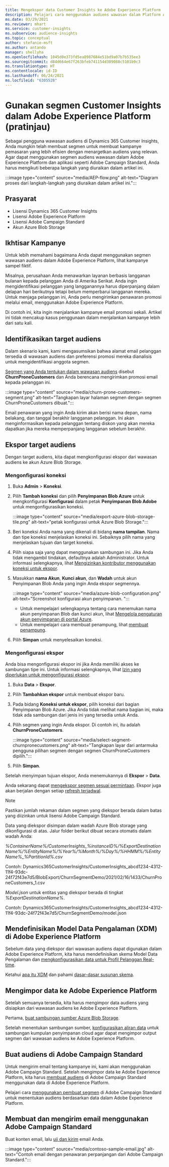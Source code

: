 ```yaml
---
title: Mengekspor data Customer Insights ke Adobe Experience Platform
description: Pelajari cara menggunakan audiens wawasan dalam Platform Adobe Experience.
ms.date: 03/29/2021
ms.reviewer: mhart
ms.service: customer-insights
ms.subservice: audience-insights
ms.topic: conceptual
author: stefanie-msft
ms.author: antando
manager: shellyha
ms.openlocfilehash: 1045d0e373fd5ea8987684e51bd9a07b7b535ee3
ms.sourcegitcommit: d84d664e67f263bfeb741154d309088c5101b9c3
ms.translationtype: HT
ms.contentlocale: id-ID
ms.lasthandoff: 06/24/2021
ms.locfileid: "6305528"
---
```

# <a name="use-customer-insights-segments-in-adobe-experience-platform-preview"></a>Gunakan segmen Customer Insights dalam Adobe Experience Platform (pratinjau)

Sebagai pengguna wawasan audiens di Dynamics 365 Customer Insights, Anda mungkin telah membuat segmen untuk membuat kampanye pemasaran yang lebih efisien dengan menargetkan audiens yang relevan. Agar dapat menggunakan segmen audiens wawasan dalam Adobe Experience Platform dan aplikasi seperti Adobe Campaign Standard, Anda harus mengikuti beberapa langkah yang diuraikan dalam artikel ini.

:::image type="content" source="media/AEP-flow.png" alt-text="Diagram proses dari langkah-langkah yang diuraikan dalam artikel ini.":::

## <a name="prerequisites"></a>Prasyarat

-   Lisensi Dynamics 365 Customer Insights
-   Lisensi Adobe Experience Platform
-   Lisensi Adobe Campaign Standard
-   Akun Azure Blob Storage

## <a name="campaign-overview"></a>Ikhtisar Kampanye

Untuk lebih memahami bagaimana Anda dapat menggunakan segmen wawasan audiens dalam Adobe Experience Platform, lihat kampanye sampel fiktif.

Misalnya, perusahaan Anda menawarkan layanan berbasis langganan bulanan kepada pelanggan Anda di Amerika Serikat. Anda ingin mengidentifikasi pelanggan yang langganannya harus diperpanjang dalam delapan hari berikutnya tetapi belum memperbarui langganan mereka. Untuk menjaga pelanggan ini, Anda perlu mengirimkan penawaran promosi melalui email, menggunakan Adobe Experience Platform.

Di contoh ini, kita ingin menjalankan kampanye email promosi sekali. Artikel ini tidak mencakup kasus penggunaan dalam menjalankan kampanye lebih dari satu kali.

## <a name="identify-your-target-audience"></a>Identifikasikan target audiens

Dalam skenario kami, kami mengasumsikan bahwa alamat email pelanggan tersedia di wawasan audiens dan preferensi promosi mereka dianalisis untuk mengidentifikasi anggota segmen.

[Segmen yang Anda tentukan dalam wawasan audiens](segments.md) disebut **ChurnProneCustomers** dan Anda berencana mengirimkan promosi email kepada pelanggan ini.

:::image type="content" source="media/churn-prone-customers-segment.png" alt-text="Tangkapan layar halaman segmen dengan segmen ChurnProneCustomers dibuat.":::

Email penawaran yang ingin Anda kirim akan berisi nama depan, nama belakang, dan tanggal berakhir langganan pelanggan. Ini akan menginformasikan kepada pelanggan tentang diskon yang akan mereka dapatkan jika mereka memperpanjang langganan sebelum berakhir.

## <a name="export-your-target-audience"></a>Ekspor target audiens

Dengan target audiens, kita dapat mengkonfigurasi ekspor dari wawasan audiens ke akun Azure Blob Storage.

### <a name="configure-a-connection"></a>Mengonfigurasi koneksi

1. Buka **Admin** > **Koneksi**.

1. Pilih **Tambah koneksi** dan pilih **Penyimpanan Blob Azure** untuk mengkonfigurasi **Konfigurasi** dalam petak **Penyimpanan Blob Adobe** untuk mengonfigurasikan koneksi.

   :::image type="content" source="media/export-azure-blob-storage-tile.png" alt-text="petak konfigurasi untuk Azure Blob Storage."::: 

1. Beri koneksi Anda nama yang dikenali di bidang **nama tampilan**. Nama dan tipe koneksi menjelaskan koneksi ini. Sebaiknya pilih nama yang menjelaskan tujuan dan target koneksi.

1. Pilih siapa saja yang dapat menggunakan sambungan ini. Jika Anda tidak mengambil tindakan, defaultnya adalah Administrator. Untuk informasi selengkapnya, lihat [Mengizinkan kontributor menggunakan koneksi untuk ekspor](connections.md#allow-contributors-to-use-a-connection-for-exports).

1. Masukkan **nama Akun**, **Kunci akun**, dan **Wadah** untuk akun Penyimpanan Blob Anda yang ingin Anda ekspor segmennya.  
      
   :::image type="content" source="media/azure-blob-configuration.png" alt-text="Screenshot konfigurasi akun penyimpanan. "::: 
   
    - Untuk mempelajari selengkapnya tentang cara menemukan nama akun penyimpanan Blob dan kunci akun, lihat [Mengelola pengaturan akun penyimpanan di portal Azure](/azure/storage/common/storage-account-manage).
    - Untuk mempelajari cara membuat penampung, lihat [membuat penampung](/azure/storage/blobs/storage-quickstart-blobs-portal#create-a-container).

1. Pilih **Simpan** untuk menyelesaikan koneksi. 

### <a name="configure-an-export"></a>Mengonfigurasi ekspor

Anda bisa mengonfigurasi ekspor ini jika Anda memiliki akses ke sambungan tipe ini. Untuk informasi selengkapnya, lihat [Izin yang diperlukan untuk mengonfigurasi ekspor](export-destinations.md#set-up-a-new-export).

1. Buka **Data** > **Ekspor**.

1. Pilih **Tambahkan ekspor** untuk membuat ekspor baru.

1. Pada bidang **Koneksi untuk ekspor**, pilih koneksi dari bagian Penyimpanan Blob Azure. Jika Anda tidak melihat nama bagian ini, maka tidak ada sambungan dari jenis ini yang tersedia untuk Anda.

1. Pilih segmen yang ingin Anda ekspor. Di contoh ini, itu adalah **ChurnProneCustomers**.

   :::image type="content" source="media/select-segment-churnpronecustomers.png" alt-text="Tangkapan layar dari antarmuka pengguna pilihan segmen dengan segmen ChurnProneCustomers dipilih.":::

1. Pilih **Simpan**.

Setelah menyimpan tujuan ekspor, Anda menemukannya di **Ekspor** > **Data**.

Anda sekarang dapat [mengekspor segmen sesuai permintaan](export-destinations.md#run-exports-on-demand). Ekspor juga akan berjalan dengan setiap [refresh terjadwal](system.md).

> [!NOTE]
> Pastikan jumlah rekaman dalam segmen yang diekspor berada dalam batas yang diizinkan untuk lisensi Adobe Campaign Standard.

Data yang diekspor disimpan dalam wadah Azure Blob storage yang dikonfigurasi di atas. Jalur folder berikut dibuat secara otomatis dalam wadah Anda:

*%ContainerName%/CustomerInsights_%instanceID%/%ExportDestinationName%/%EntityName%/%Year%/%Month%/%Day%/%HHMM%/%EntityName%_%PartitionId%.csv*

Contoh: Dynamics365CustomerInsights/CustomerInsights_abcd1234-4312-11f4-93dc-24f72f43e7d5/BlobExport/ChurnSegmentDemo/2021/02/16/1433/ChurnProneCustomers_1.csv

*Model.json* untuk entitas yang diekspor berada di tingkat *%ExportDestinationName%*.

Contoh: Dynamics365CustomerInsights/CustomerInsights_abcd1234-4312-11f4-93dc-24f72f43e7d5/ChurnSegmentDemo/model.json

## <a name="define-experience-data-model-xdm-in-adobe-experience-platform"></a>Mendefinisikan Model Data Pengalaman (XDM) di Adobe Experience Platform

Sebelum data yang diekspor dari wawasan audiens dapat digunakan dalam Adobe Experience Platform, kita harus mendefinisikan skema Model Data Pengalaman dan [mengkonfigurasikan data untuk Profil Pelanggan Real-time](https://experienceleague.adobe.com/docs/experience-platform/profile/tutorials/dataset-configuration.html#tutorials).

Ketahui [apa itu XDM](https://experienceleague.adobe.com/docs/experience-platform/xdm/home.html) dan pahami [dasar-dasar susunan skema](https://experienceleague.adobe.com/docs/experience-platform/xdm/schema/composition.html#schema).

## <a name="import-data-into-adobe-experience-platform"></a>Mengimpor data ke Adobe Experience Platform

Setelah semuanya tersedia, kita harus mengimpor data audiens yang disiapkan dari wawasan audiens ke Adobe Experience Platform.

Pertama, [buat sambungan sumber Azure Blob Storage](https://experienceleague.adobe.com/docs/experience-platform/sources/ui-tutorials/create/cloud-storage/blob.html#getting-started).    

Setelah menentukan sambungan sumber, [konfigurasikan aliran data](https://experienceleague.adobe.com/docs/experience-platform/sources/ui-tutorials/dataflow/cloud-storage.html#ui-tutorials) untuk sambungan kumpulan penyimpanan cloud agar dapat mengimpor output segmen dari wawasan audiens ke Adobe Experience Platform.

## <a name="create-an-audience-in-adobe-campaign-standard"></a>Buat audiens di Adobe Campaign Standard

Untuk mengirim email tentang kampanye ini, kami akan menggunakan Adobe Campaign Standard. Setelah mengimpor data ke Adobe Experience Platform, kita harus [membuat audiens](https://experienceleague.adobe.com/docs/campaign-standard/using/profiles-and-audiences/get-started-profiles-and-audiences.html#permission) di Adobe Campaign Standard menggunakan data di Adobe Experience Platform.


Pelajari cara [menggunakan pembuat segmen](https://experienceleague.adobe.com/docs/campaign-standard/using/integrating-with-adobe-cloud/adobe-experience-platform/audience-destinations/aep-using-segment-builder.html) di Adobe Campaign Standard untuk menentukan audiens berdasarkan data dalam Adobe Experience Platform.

## <a name="create-and-send-the-email-using-adobe-campaign-standard"></a>Membuat dan mengirim email menggunakan Adobe Campaign Standard

Buat konten email, lalu [uji dan kirim](https://experienceleague.adobe.com/docs/campaign-standard/using/testing-and-sending/get-started-sending-messages.html#preparing-and-testing-messages) email Anda.

:::image type="content" source="media/contoso-sample-email.jpg" alt-text="Contoh email dengan penawaran perpanjangan dari Adobe Campaign Standard.":::

